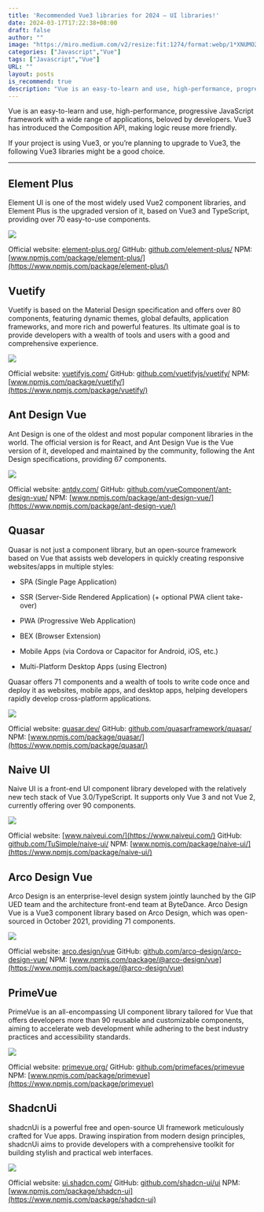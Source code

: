 ```yaml
---
title: 'Recommended Vue3 libraries for 2024 — UI libraries!'
date: 2024-03-17T17:22:38+08:00
draft: false
author: ""
image: "https://miro.medium.com/v2/resize:fit:1274/format:webp/1*XNUMO2PM_SwVgmdGARQtCQ.png"
categories: ["Javascript","Vue"]
tags: ["Javascript","Vue"]
URL: ""
layout: posts
is_recommend: true
description: "Vue is an easy-to-learn and use, high-performance, progressive JavaScript framework with a wide range of applications, beloved by developers...."
---
```


Vue is an easy-to-learn and use, high-performance, progressive JavaScript framework with a wide range of applications, beloved by developers. Vue3 has introduced the Composition API, making logic reuse more friendly.

If your project is using Vue3, or you’re planning to upgrade to Vue3, the following Vue3 libraries might be a good choice.

---

## Element Plus

Element UI is one of the most widely used Vue2 component libraries, and Element Plus is the upgraded version of it, based on Vue3 and TypeScript, providing over 70 easy-to-use components.

![](https://miro.medium.com/v2/resize:fit:1400/format:webp/1*HMaW5GbrpobdbmoZ6Yl5gg.png)

Official website: [element-plus.org/](https://element-plus.org/en-US/)
GitHub: [github.com/element-plus/](https://github.com/element-plus/)
NPM: [www.npmjs.com/package/element-plus/](https://www.npmjs.com/package/element-plus/)

## Vuetify

Vuetify is based on the Material Design specification and offers over 80 components, featuring dynamic themes, global defaults, application frameworks, and more rich and powerful features. Its ultimate goal is to provide developers with a wealth of tools and users with a good and comprehensive experience.

![](https://miro.medium.com/v2/resize:fit:1400/format:webp/1*x1a69Vc1dH-q7trq5ebwKQ.png)

Official website: [vuetifyjs.com/](https://vuetifyjs.com/)
GitHub: [github.com/vuetifyjs/vuetify/](https://github.com/vuetifyjs/vuetify/)
NPM: [www.npmjs.com/package/vuetify/](https://www.npmjs.com/package/vuetify/)

## Ant Design Vue

Ant Design is one of the oldest and most popular component libraries in the world. The official version is for React, and Ant Design Vue is the Vue version of it, developed and maintained by the community, following the Ant Design specifications, providing 67 components.

![](https://miro.medium.com/v2/resize:fit:1400/format:webp/1*uPTTVsHnyDqm1YqmgH9S1w.png)

Official website: [antdv.com/](https://antdv.com/)
GitHub: [github.com/vueComponent/ant-design-vue/](https://github.com/vueComponent/ant-design-vue/)
NPM: [www.npmjs.com/package/ant-design-vue/](https://www.npmjs.com/package/ant-design-vue/)

## Quasar
Quasar is not just a component library, but an open-source framework based on Vue that assists web developers in quickly creating responsive websites/apps in multiple styles:

- SPA (Single Page Application)

- SSR (Server-Side Rendered Application) (+ optional PWA client take-over)

- PWA (Progressive Web Application)

- BEX (Browser Extension)

- Mobile Apps (via Cordova or Capacitor for Android, iOS, etc.)

- Multi-Platform Desktop Apps (using Electron)

Quasar offers 71 components and a wealth of tools to write code once and deploy it as websites, mobile apps, and desktop apps, helping developers rapidly develop cross-platform applications.

![](https://miro.medium.com/v2/resize:fit:1400/format:webp/1*ocLI-VLk9Vvs5-84JgzFkg.png)

Official website: [quasar.dev/](https://quasar.dev/)
GitHub: [github.com/quasarframework/quasar/](https://github.com/quasarframework/quasar/)
NPM: [www.npmjs.com/package/quasar/](https://www.npmjs.com/package/quasar/)

## Naive UI

Naive UI is a front-end UI component library developed with the relatively new tech stack of Vue 3.0/TypeScript. It supports only Vue 3 and not Vue 2, currently offering over 90 components.

![](https://miro.medium.com/v2/resize:fit:1400/format:webp/1*a4Xu7adLucAmKbow6dEE3g.png)

Official website: [www.naiveui.com/](https://www.naiveui.com/)
GitHub: [github.com/TuSimple/naive-ui/](https://github.com/TuSimple/naive-ui/)
NPM: [www.npmjs.com/package/naive-ui/](https://www.npmjs.com/package/naive-ui/)

## Arco Design Vue

Arco Design is an enterprise-level design system jointly launched by the GIP UED team and the architecture front-end team at ByteDance. Arco Design Vue is a Vue3 component library based on Arco Design, which was open-sourced in October 2021, providing 71 components.

![](https://miro.medium.com/v2/resize:fit:1400/format:webp/1*e3w3OgWTAm1HblgCl7wNUw.png)

Official website: [arco.design/vue](https://arco.design/vue)
GitHub: [github.com/arco-design/arco-design-vue/](https://github.com/arco-design/arco-design-vue/)
NPM: [www.npmjs.com/package/@arco-design/vue](https://www.npmjs.com/package/@arco-design/vue)

## PrimeVue

PrimeVue is an all-encompassing UI component library tailored for Vue that offers developers more than 90 reusable and customizable components, aiming to accelerate web development while adhering to the best industry practices and accessibility standards.

![](https://miro.medium.com/v2/resize:fit:1400/format:webp/1*tiKJjINJDo1wA2gu4m5jBA.png)

Official website: [primevue.org/](https://primevue.org/)
GitHub: [github.com/primefaces/primevue](https://github.com/primefaces/primevue)
NPM: [www.npmjs.com/package/primevue](https://www.npmjs.com/package/primevue)

## ShadcnUi

shadcnUi is a powerful free and open-source UI framework meticulously crafted for Vue apps. Drawing inspiration from modern design principles, shadcnUi aims to provide developers with a comprehensive toolkit for building stylish and practical web interfaces.

![](https://miro.medium.com/v2/resize:fit:1400/format:webp/1*1imRxV8I2mPSIasYtxuzjw.png)

Official website: [ui.shadcn.com/](https://ui.shadcn.com/)
GitHub: [github.com/shadcn-ui/ui](https://github.com/shadcn-ui/ui)
NPM: [www.npmjs.com/package/shadcn-ui](https://www.npmjs.com/package/shadcn-ui)

